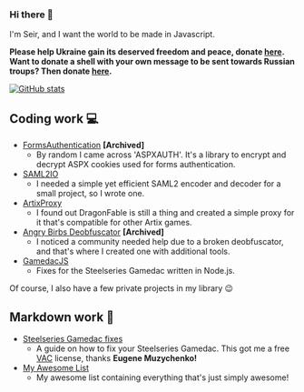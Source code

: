 ### Hi there 👋

I'm Seir, and I want the world to be made in Javascript.

**Please help Ukraine gain its deserved freedom and peace, donate [here](https://war.ukraine.ua/).**
**Want to donate a shell with your own message to be sent towards Russian troups? Then donate [here](https://revengefor.com/).**

[![GitHub stats](https://github-readme-stats.vercel.app/api?username=seirdotexe)]()

## Coding work 💻
* [FormsAuthentication](https://github.com/seirdotexe/FormsAuthentication) **[Archived]**
  * By random I came across 'ASPXAUTH'. It's a library to encrypt and decrypt ASPX cookies used for forms authentication.
* [SAML2IO](https://github.com/seirdotexe/SAML2IO)
  * I needed a simple yet efficient SAML2 encoder and decoder for a small project, so I wrote one.
* [ArtixProxy](https://github.com/seirdotexe/ArtixProxy)
  * I found out DragonFable is still a thing and created a simple proxy for it that's compatible for other Artix games.
* [Angry Birbs Deobfuscator](https://github.com/seirdotexe/Angry-Birbs-Deobfuscator) **[Archived]**
  * I noticed a community needed help due to a broken deobfuscator, and that's where I created one with additional tools.
* [GamedacJS](https://github.com/seirdotexe/GamedacJS)
  * Fixes for the Steelseries Gamedac written in Node.js.

Of course, I also have a few private projects in my library 😉

## Markdown work 📝
* [Steelseries Gamedac fixes](https://github.com/seirdotexe/Steelseries-Gamedac-fixes)
  * A guide on how to fix your Steelseries Gamedac. This got me a free [VAC](https://vac.muzychenko.net/en/index.htm) license, thanks **Eugene Muzychenko!**
* [My Awesome List](https://github.com/seirdotexe/My-Awesome-List)
  * My awesome list containing everything that's just simply awesome!
